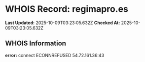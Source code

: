 # WHOIS Record: regimapro.es

**Last Updated:** 2025-10-09T03:23:05.632Z
**Checked At:** 2025-10-09T03:23:05.632Z

## WHOIS Information

**error:** connect ECONNREFUSED 54.72.161.36:43

